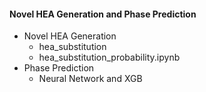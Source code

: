 #### Novel HEA Generation and Phase Prediction
- Novel HEA Generation
  - hea_substitution
  - hea_substitution_probability.ipynb
- Phase Prediction
  - Neural Network and XGB
